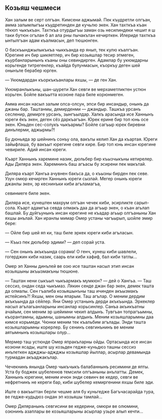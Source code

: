 ## Козьяш чешмеси

Хан залым ве серт олгъан. Кимсени аджымай. Пек къудретли олгъан, амма залымлыгъы къудретинден де кучьлю экен. Хан тахткъа къан тёкюп чыкъкъан. Тахткъа отурдыгъы заман озь несилиндеки чешит я ш таки бутюн огълан б ал ала рны пычакътан кечирткен. Илериде тахткъа ынтылгъан адам къалмасын, деп тюшюнген.

О баскъынджылыкъкъа чыккъанда ер янып, тек кулю къалгъан. Юрегине ич бир шикяетлер, ич бир козьяшлар тесир этмеген, къурбанларынынъ къаны оны севиндирген. Адамлар бу укюмдарны корьгенде титрегенлер, къайда булунмасын, къоркъу деген шей онынъле берабер юрген.

— Укюмдардан къоркъкъанлары яхшы, — де ген Хан.

Укюмранлыкъны, шан-шурети Хан севги ве мерхаметликтен устюн корьген. Бойле вакъытта козюне пара биле корюнмеген.

Амма инсан насыл залым олса-олсун, эпси бир инсандыр, онынъ да джаны бар. Таштанмы, демирденми — джандыр. Ташкъа урсанъ сесленир, демирге урсанъ, зынгъылдар. Халкъ арасында исе Ханнынъ юреги ёкъ экен, деген сёз даркъагъан. Юрек ерине бир топ юнь осе экен. Юньден сес-солукъ чыкъармы? Бойле сагъыр юрек биревни динълерми, аджырмы?!

Бу дюньяда эр шейнинъ сонъу ола, вакъты келип Хан да къартая. Юреги зайыфлаша, бу вакъыт юрегине севги кире. Бир топ юнь инсан юрегине чевириле. Адий инсан юреги.

Къарт Ханнынъ харемине назик, дюльбер бир къызчыкъны кетирелер. Ады Диляра экен. Харемнинъ баш агъасы бу эсирени пек макътай.

Диляра къарт Хангьа ачувнен бакъса да, о къызны бирден пек севе. Узун омюр кечирген Ханнынъ юреги сызлай. Мегер онынъ юреги джанлы экен, эр кеснинъки киби агъламагъа,

севинмеге биле экен.

Диляра исе, кунештен махрум олгъан чечек киби, эсирликте сарып-сола. Къарт адамгъа севда олмакъ даа да агъыр экен, о къан агьлап башлай. Бу дуйгьунынъ инсан юрегине не къадар агьыр олгъаныны Хан яхшы анълай. Хан иранлы мимар Омер устаны чагъырып, шойле эмир бере:

— Ойле бир шей яп ки, таш биле эркек юреги киби агъласын.

— Къыз пек дюльбер эдими? — деп сорай уста.

— Сен онынъ акъкъында сорама! О генч, кунеш киби шавлели, гогерджин киби назик, саарь ели киби хафиф, бал киби татлы...

Омер эп Ханны динълей ве озю исе таштан насыл этип инсан козьяшыны акъызмакъны тюшюне.

— Таштан нени сыкъып чыкъармакъ мумкюн? — дей о Хангьа. — Таш сессиз, ондан седа чыкъмаз. Лякин сенде джан бар экен, демек ташта да олмалы. Сен гъалиба козьяшынъны таш ичинден акъызмакъ истейсинъ?! Яхшы, мен оны япарым. Таш агълар. О меним дердим акъкъында да сёйлер. Яни Омер устанынъ дерди акъкъында. Эркеклер насыл агълагьанларыны инсанлар корьсинлер. Санъа акъикъатны ачайым, сен меним эр шейимни чекип алдынъ. Тувгъан топрагъымны, къорантамны, адымны, шанымны алдынъ. Меним козьяшларымны даа кимсе корьмеди. Чюнки меним тек къальбим агълады. Энди ташта козьяшларымны корерлер. Бу сенинъ севгинънинъ ве меним аятымнынъ козьяшлары олур...

Мермер таш устюнде Омер япракъларны ойды. Ортасында исе инсан козюни ясады, иште шу козьден гедже-куньдюз ташны сессиз инълеткен аджджы-аджджы козьяшлар йыллар, асырлар девамында турмадан акъаджакълар.

Чечекнинъ янында Омер чыкъчыкъ балабаннынъ ресимини де япты. Уста бу боджек шубеленюв темсили олгъаныны анълатты. Демек, Ханнынъ юрегини, меним ичюн энди севинч ве кедер, севги ве нефретнинъ не кереги бар, киби шубелер кемиргенини яхшы биле эди.

Иште о вакъыттан берли чешме аля бу куньгедже Багъчасарайда тура, ве гедже-кудьдюз ондан эп козьяшы тамлай...

Омер Диляранынъ севгисини ве кедерини, омюри ве олюмини, озюнинъ азаплары ве козьяшларыны асырлар узьре алып кечти... 
